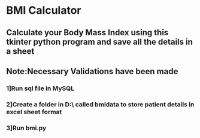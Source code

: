 # BMI Calculator
## Calculate your Body Mass Index using this tkinter python program and save all the details in a sheet
## Note:Necessary Validations have been made

### 1]Run sql file in MySQL
### 2]Create a folder in D:\ called bmidata to store patient details in excel sheet format
### 3]Run bmi.py
